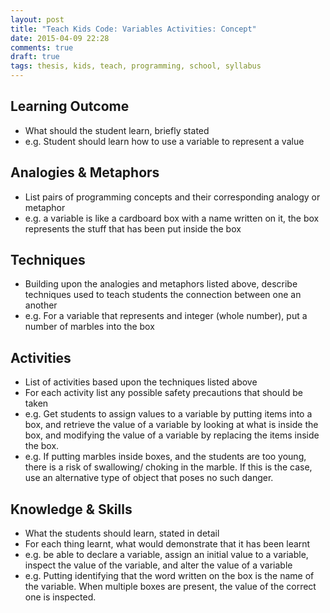 ```yaml
---
layout: post
title: "Teach Kids Code: Variables Activities: Concept"
date: 2015-04-09 22:28
comments: true
draft: true
tags: thesis, kids, teach, programming, school, syllabus
---
```


## Learning Outcome

- What should the student learn, briefly stated
- e.g. Student should learn how to use a variable to represent a value

## Analogies & Metaphors

- List pairs of programming concepts and their corresponding analogy  or metaphor
- e.g. a variable is like a cardboard box with a name written on it, the box represents the stuff that has been put inside the box

## Techniques

- Building upon the analogies and metaphors listed above, describe techniques used to teach students the connection between one an another
- e.g. For a variable that represents and integer (whole number), put a number of marbles into the box

## Activities

- List of activities based upon the techniques listed above
- For each activity list any possible safety precautions that should be taken
- e.g. Get students to assign values to a variable by putting items into a box, and retrieve the value of a variable by looking at what is inside the box, and modifying the value of a variable by replacing the items inside the box.
- e.g. If putting marbles inside boxes, and the students are too young, there is a risk of swallowing/ choking in the marble. If this is the case, use an alternative type of object that poses no such danger.

## Knowledge & Skills

- What the students should learn, stated in detail
- For each thing learnt, what would demonstrate that it has been learnt
- e.g. be able to declare a variable, assign an initial value to a variable, inspect the value of the variable, and alter the value of a variable
- e.g. Putting identifying that the word written on the box is the name of the variable. When multiple boxes are present, the value of the correct one is inspected.
